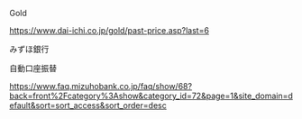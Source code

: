 

Gold

https://www.dai-ichi.co.jp/gold/past-price.asp?last=6

みずほ銀行

自動口座振替

https://www.faq.mizuhobank.co.jp/faq/show/68?back=front%2Fcategory%3Ashow&category_id=72&page=1&site_domain=default&sort=sort_access&sort_order=desc


